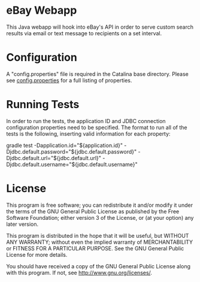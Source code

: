 eBay Webapp
========

This Java webapp will hook into eBay's API in order to serve custom search results via email or text message to recipients on a set interval.

Configuration
========

A "config.properties" file is required in the Catalina base directory. Please see [config.properties](https://github.com/jonathanmccann/ebay-webapp/blob/master/src/main/resources/config.properties) for a full listing of properties.

Running Tests
========

In order to run the tests, the application ID and JDBC connection configuration properties need to be specified. The format to run all of the tests is the following, inserting valid information for each property:

gradle test -Dapplication.id="${application.id}" -Djdbc.default.password="${jdbc.default.password}" -Djdbc.default.url="${jdbc.default.url}" -Djdbc.default.username="${jdbc.default.username}"

License
========

This program is free software; you can redistribute it and/or modify it under
the terms of the GNU General Public License as published by the Free Software
Foundation; either version 3 of the License, or (at your option) any later
version.

This program is distributed in the hope that it will be useful, but WITHOUT
ANY WARRANTY; without even the implied warranty of MERCHANTABILITY or FITNESS
FOR A PARTICULAR PURPOSE. See the GNU General Public License for more
details.

You should have received a copy of the GNU General Public License along with
this program.  If not, see <http://www.gnu.org/licenses/>.